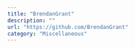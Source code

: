 ```yaml
---
title: "BrendanGrant"
description: ""
url: "https://github.com/BrendanGrant"
category: "Miscellaneous"
---
```


